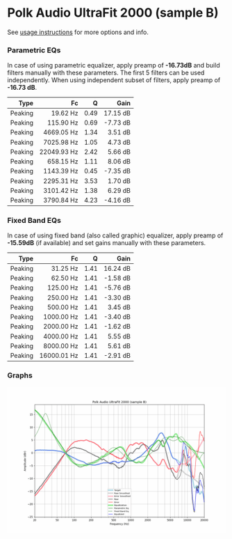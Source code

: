 # Polk Audio UltraFit 2000 (sample B)
See [usage instructions](https://github.com/jaakkopasanen/AutoEq#usage) for more options and info.

### Parametric EQs
In case of using parametric equalizer, apply preamp of **-16.73dB** and build filters manually
with these parameters. The first 5 filters can be used independently.
When using independent subset of filters, apply preamp of **-16.73 dB**.

| Type    | Fc          |    Q | Gain     |
|--------:|------------:|-----:|---------:|
| Peaking | 19.62 Hz    | 0.49 | 17.15 dB |
| Peaking | 115.90 Hz   | 0.69 | -7.73 dB |
| Peaking | 4669.05 Hz  | 1.34 | 3.51 dB  |
| Peaking | 7025.98 Hz  | 1.05 | 4.73 dB  |
| Peaking | 22049.93 Hz | 2.42 | 5.66 dB  |
| Peaking | 658.15 Hz   | 1.11 | 8.06 dB  |
| Peaking | 1143.39 Hz  | 0.45 | -7.35 dB |
| Peaking | 2295.31 Hz  | 3.53 | 1.70 dB  |
| Peaking | 3101.42 Hz  | 1.38 | 6.29 dB  |
| Peaking | 3790.84 Hz  | 4.23 | -4.16 dB |

### Fixed Band EQs
In case of using fixed band (also called graphic) equalizer, apply preamp of **-15.59dB**
(if available) and set gains manually with these parameters.

| Type    | Fc          |    Q | Gain     |
|--------:|------------:|-----:|---------:|
| Peaking | 31.25 Hz    | 1.41 | 16.24 dB |
| Peaking | 62.50 Hz    | 1.41 | -1.58 dB |
| Peaking | 125.00 Hz   | 1.41 | -5.76 dB |
| Peaking | 250.00 Hz   | 1.41 | -3.30 dB |
| Peaking | 500.00 Hz   | 1.41 | 3.45 dB  |
| Peaking | 1000.00 Hz  | 1.41 | -3.40 dB |
| Peaking | 2000.00 Hz  | 1.41 | -1.62 dB |
| Peaking | 4000.00 Hz  | 1.41 | 5.55 dB  |
| Peaking | 8000.00 Hz  | 1.41 | 5.61 dB  |
| Peaking | 16000.01 Hz | 1.41 | -2.91 dB |

### Graphs
![](./Polk%20Audio%20UltraFit%202000%20(sample%20B).png)